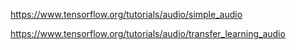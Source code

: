 https://www.tensorflow.org/tutorials/audio/simple_audio

https://www.tensorflow.org/tutorials/audio/transfer_learning_audio